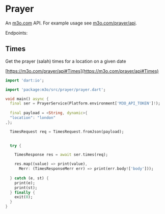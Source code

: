 # Prayer

An [m3o.com](https://m3o.com) API. For example usage see [m3o.com/prayer/api](https://m3o.com/prayer/api).

Endpoints:

## Times

Get the prayer (salah) times for a location on a given date


[https://m3o.com/prayer/api#Times](https://m3o.com/prayer/api#Times)

```dart
import 'dart:io';

import 'package:m3o/src/prayer/prayer.dart';

void main() async {
  final ser = PrayerService(Platform.environment['M3O_API_TOKEN']!);
 
  final payload = <String, dynamic>{
  "location": "london"
,};

  TimesRequest req = TimesRequest.fromJson(payload);

  
  try {

	TimesResponse res = await ser.times(req);

    res.map((value) => print(value),
	  Merr: (TimesResponseMerr err) => print(err.body!['body']));	
  
  } catch (e, st) {
    print(e);
	print(st);
  } finally {
    exit(0);
  }
}
```

